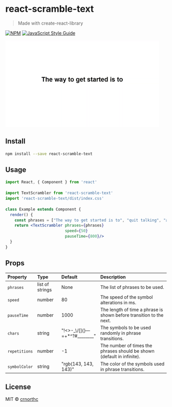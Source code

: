 # react-scramble-text

> Made with create-react-library

[![NPM](https://img.shields.io/npm/v/react-scramble-text.svg)](https://www.npmjs.com/package/react-scramble-text) [![JavaScript Style Guide](https://img.shields.io/badge/code_style-standard-brightgreen.svg)](https://standardjs.com)

![Demo](https://raw.githubusercontent.com/crnorthc/react-scramble-text/master/src/preview.gif)

## Install

```bash
npm install --save react-scramble-text
```

## Usage

```jsx
import React, { Component } from 'react'

import TextScrambler from 'react-scramble-text'
import 'react-scramble-text/dist/index.css'

class Example extends Component {
  render() {
    const phrases = ["The way to get started is to", "quit talking", "and", "begin doing", "-Walt Disney"]
    return <TextScrambler phrases={phrases}
                          speed={50}
                          pauseTime={800}/>
  }
}
```

## Props

| Property | Type | Default | Description |
|:--------------|:-------------------|:--------------------------------------|:---------------------------------------------------------------------------------------------------------------------------------------------|
| `phrases` | list of strings | None | The list of phrases to be used. |
| `speed` | number | 80 | The speed of the symbol alterations in ms. |
| `pauseTime` | number | 1000 | The length of time a phrase is shown before transition to the next. |
| `chars` | string | "!<>-_\\/[]{}—=+*^?#________" | The symbols to be used randomly in phrase transitions. |
| `repetitions` | number | -1 | The number of times the phrases should be shown (default in infinite). |
| `symbolColor` | string | "rgb(143, 143, 143)" | The color of the symbols used in phrase transitions. |

## License

MIT © [crnorthc](https://github.com/crnorthc)
